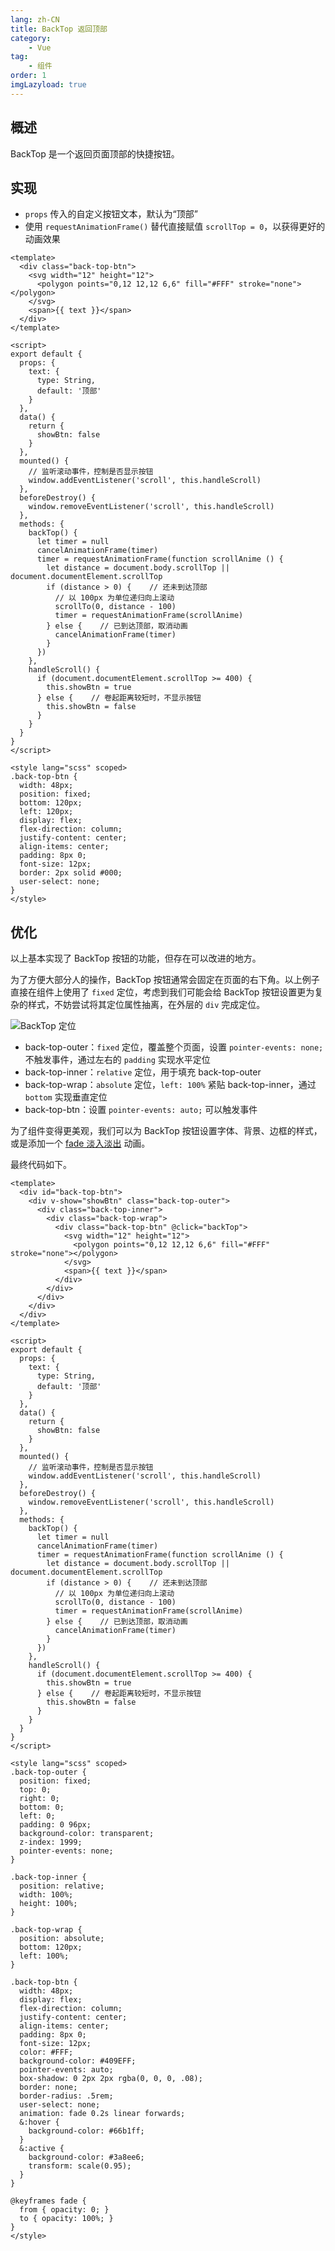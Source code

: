 ```yaml
---
lang: zh-CN
title: BackTop 返回顶部
category:
    - Vue
tag:
    - 组件
order: 1
imgLazyload: true
---
```


## 概述

BackTop 是一个返回页面顶部的快捷按钮。

## 实现

- `props` 传入的自定义按钮文本，默认为“顶部”
- 使用 `requestAnimationFrame()` 替代直接赋值 `scrollTop = 0`，以获得更好的动画效果

<!-- more -->

```vue
<template>
  <div class="back-top-btn">
    <svg width="12" height="12">
      <polygon points="0,12 12,12 6,6" fill="#FFF" stroke="none"></polygon>
    </svg>
    <span>{{ text }}</span>
  </div>
</template>

<script>
export default {
  props: {
    text: {
      type: String,
      default: '顶部'
    }
  },
  data() {
    return {
      showBtn: false
    }
  },
  mounted() {
    // 监听滚动事件，控制是否显示按钮
    window.addEventListener('scroll', this.handleScroll)
  },
  beforeDestroy() {
    window.removeEventListener('scroll', this.handleScroll)
  },
  methods: {
    backTop() {
      let timer = null
      cancelAnimationFrame(timer)
      timer = requestAnimationFrame(function scrollAnime () {
        let distance = document.body.scrollTop || document.documentElement.scrollTop
        if (distance > 0) {    // 还未到达顶部
          // 以 100px 为单位递归向上滚动
          scrollTo(0, distance - 100)
          timer = requestAnimationFrame(scrollAnime)
        } else {    // 已到达顶部，取消动画
          cancelAnimationFrame(timer)
        }
      })
    },
    handleScroll() {
      if (document.documentElement.scrollTop >= 400) {
        this.showBtn = true
      } else {    // 卷起距离较短时，不显示按钮
        this.showBtn = false
      }
    }
  }
}
</script>

<style lang="scss" scoped>
.back-top-btn {
  width: 48px;
  position: fixed;
  bottom: 120px;
  left: 120px;
  display: flex;
  flex-direction: column;
  justify-content: center;
  align-items: center;
  padding: 8px 0;
  font-size: 12px;
  border: 2px solid #000;
  user-select: none;
}
</style>
```

## 优化

以上基本实现了 BackTop 按钮的功能，但存在可以改进的地方。

为了方便大部分人的操作，BackTop 按钮通常会固定在页面的右下角。以上例子直接在组件上使用了 `fixed` 定位，考虑到我们可能会给 BackTop 按钮设置更为复杂的样式，不妨尝试将其定位属性抽离，在外层的 `div` 完成定位。

![BackTop 定位](/assets/images/case/BackTop.jpg)

- back-top-outer：`fixed` 定位，覆盖整个页面，设置 `pointer-events: none;` 不触发事件，通过左右的 `padding` 实现水平定位
- back-top-inner：`relative` 定位，用于填充 back-top-outer
- back-top-wrap：`absolute` 定位，`left: 100%` 紧贴 back-top-inner，通过 `bottom` 实现垂直定位
- back-top-btn：设置 `pointer-events: auto;` 可以触发事件

为了组件变得更美观，我们可以为 BackTop 按钮设置字体、背景、边框的样式，或是添加一个 [fade 淡入淡出](../css/20001.md#fade-淡入淡出) 动画。

最终代码如下。

```vue
<template>
  <div id="back-top-btn">
    <div v-show="showBtn" class="back-top-outer">
      <div class="back-top-inner">
        <div class="back-top-wrap">
          <div class="back-top-btn" @click="backTop">
            <svg width="12" height="12">
              <polygon points="0,12 12,12 6,6" fill="#FFF" stroke="none"></polygon>
            </svg>
            <span>{{ text }}</span>
          </div>
        </div>
      </div>
    </div>
  </div>
</template>

<script>
export default {
  props: {
    text: {
      type: String,
      default: '顶部'
    }
  },
  data() {
    return {
      showBtn: false
    }
  },
  mounted() {
    // 监听滚动事件，控制是否显示按钮
    window.addEventListener('scroll', this.handleScroll)
  },
  beforeDestroy() {
    window.removeEventListener('scroll', this.handleScroll)
  },
  methods: {
    backTop() {
      let timer = null
      cancelAnimationFrame(timer)
      timer = requestAnimationFrame(function scrollAnime () {
        let distance = document.body.scrollTop || document.documentElement.scrollTop
        if (distance > 0) {    // 还未到达顶部
          // 以 100px 为单位递归向上滚动
          scrollTo(0, distance - 100)
          timer = requestAnimationFrame(scrollAnime)
        } else {    // 已到达顶部，取消动画
          cancelAnimationFrame(timer)
        }
      })
    },
    handleScroll() {
      if (document.documentElement.scrollTop >= 400) {
        this.showBtn = true
      } else {    // 卷起距离较短时，不显示按钮
        this.showBtn = false
      }
    }
  }
}
</script>

<style lang="scss" scoped>
.back-top-outer {
  position: fixed;
  top: 0;
  right: 0;
  bottom: 0;
  left: 0;
  padding: 0 96px;
  background-color: transparent;
  z-index: 1999;
  pointer-events: none;
}

.back-top-inner {
  position: relative;
  width: 100%;
  height: 100%;
}

.back-top-wrap {
  position: absolute;
  bottom: 120px;
  left: 100%;
}

.back-top-btn {
  width: 48px;
  display: flex;
  flex-direction: column;
  justify-content: center;
  align-items: center;
  padding: 8px 0;
  font-size: 12px;
  color: #FFF;
  background-color: #409EFF;
  pointer-events: auto;
  box-shadow: 0 2px 2px rgba(0, 0, 0, .08);
  border: none;
  border-radius: .5rem;
  user-select: none;
  animation: fade 0.2s linear forwards;
  &:hover {
    background-color: #66b1ff;
  }
  &:active {
    background-color: #3a8ee6;
    transform: scale(0.95);
  }
}

@keyframes fade {
  from { opacity: 0; }
  to { opacity: 100%; }
}
</style>
```
